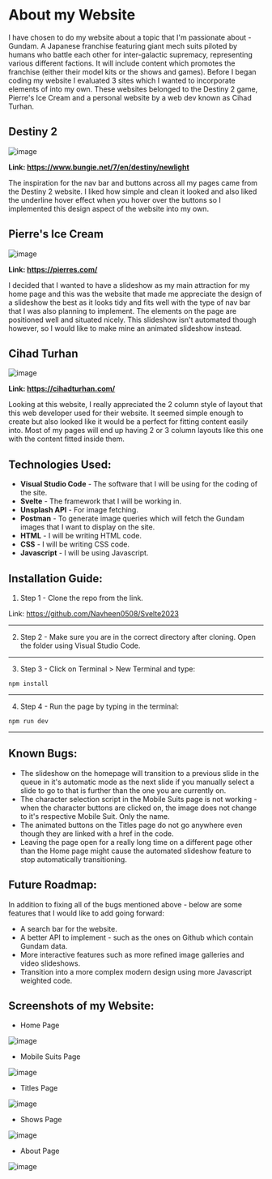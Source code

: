 # About my Website

I have chosen to do my website about a topic that I'm passionate about - Gundam. A Japanese franchise featuring giant mech suits piloted by humans who battle each other for inter-galactic supremacy, representing various different factions.  It will include content which promotes the franchise (either their model kits or the shows and games).
Before I began coding my website I evaluated 3 sites which I wanted to incorporate elements of into my own. These websites belonged to the Destiny 2 game, Pierre's Ice Cream and a personal website by a web dev known as Cihad Turhan.

## Destiny 2

![image](https://github.com/Navheen0508/Svelte2023/assets/131924590/3da881ca-5101-429b-ac29-c8e395853e3e)

**Link: https://www.bungie.net/7/en/destiny/newlight**

The inspiration for the nav bar and buttons across all my pages came from the Destiny 2 website. I liked how simple and clean it looked and also liked the underline hover effect when you hover over the buttons so I implemented this design aspect of the website into my own. 

## Pierre's Ice Cream

![image](https://github.com/Navheen0508/Svelte2023/assets/131924590/4a645665-928d-453c-a461-94aa01f57d10)

**Link: https://pierres.com/**

I decided that I wanted to have a slideshow as my main attraction for my home page and this was the website that made me appreciate the design of a slideshow the best as it looks tidy and fits well with the type of nav
bar that I was also planning to implement. The elements on the page are positioned well and situated nicely. This slideshow isn't automated though however, so I would like to make mine an animated slideshow instead.

## Cihad Turhan

![image](https://github.com/Navheen0508/Svelte2023/assets/131924590/607aa972-7b3e-42fb-aeb0-2c28caf52e7d)

**Link: https://cihadturhan.com/**

Looking at this website, I really appreciated the 2 column style of layout that this web developer used for their website. It seemed simple enough to create but also looked like it would be a perfect for fitting content
easily into. Most of my pages will end up having 2 or 3 column layouts like this one with the content fitted inside them. 

## Technologies Used:

* **Visual Studio Code** - The software that I will be using for the coding of the site.
* **Svelte** - The framework that I will be working in.
* **Unsplash API** - For image fetching.
* **Postman** - To generate image queries which will fetch the Gundam images that I want to display on the site.
* **HTML** - I will be writing HTML code.
* **CSS** - I will be writing CSS code.
* **Javascript** - I will be using Javascript.

## Installation Guide:

1. Step 1 - Clone the repo from the link.

Link: https://github.com/Navheen0508/Svelte2023
- - - -
2. Step 2 - Make sure you are in the correct directory after cloning. Open the folder using Visual Studio Code.
- - - -
3. Step 3 - Click on Terminal > New Terminal and type:
```
npm install
```
- - - -
4. Step 4 - Run the page by typing in the terminal:
```
npm run dev
```
- - - -
## Known Bugs:

* The slideshow on the homepage will transition to a previous slide in the queue in it's automatic mode as the next slide if you manually select a slide to go to that is further than the one you are currently on.
* The character selection script in the Mobile Suits page is not working - when the character buttons are clicked on, the image does not change to it's respective Mobile Suit. Only the name.
* The animated buttons on the Titles page do not go anywhere even though they are linked with a href in the code.
* Leaving the page open for a really long time on a different page other than the Home page might cause the automated slideshow feature to stop automatically transitioning.

## Future Roadmap:

In addition to fixing all of the bugs mentioned above - below are some features that I would like to add going forward:

* A search bar for the website.
* A better API to implement - such as the ones on Github which contain Gundam data.
* More interactive features such as more refined image galleries and video slideshows.
* Transition into a more complex modern design using more Javascript weighted code.

## Screenshots of my Website:

* Home Page

![image](https://github.com/Navheen0508/Svelte2023/assets/131924590/d658b8de-6251-41b8-b3bc-2d0dfb842d9e)

* Mobile Suits Page

![image](https://github.com/Navheen0508/Svelte2023/assets/131924590/f2263aa7-8cc0-4d02-b6da-f95b55a0faf0)

* Titles Page

![image](https://github.com/Navheen0508/Svelte2023/assets/131924590/6c0b9a64-7e28-4025-b72f-3fe852fca903)

* Shows Page

![image](https://github.com/Navheen0508/Svelte2023/assets/131924590/700b5b6a-61a1-4556-9e2a-f9f37bae64d8)

* About Page

![image](https://github.com/Navheen0508/Svelte2023/assets/131924590/d624df43-55fa-44d7-9d91-c13bec90a61a)



  





  

